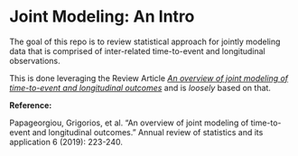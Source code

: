 
<!-- README.md is generated from README.Rmd. Please edit that file -->

# Joint Modeling: An Intro

<!-- badges: start -->
<!-- badges: end -->

The goal of this repo is to review statistical approach for jointly
modeling data that is comprised of inter-related time-to-event and
longitudinal observations.

This is done leveraging the Review Article [*An overview of joint
modeling of time-to-event and longitudinal
outcomes*](https://www.annualreviews.org/doi/abs/10.1146/annurev-statistics-030718-105048)
and is *loosely* based on that.

**Reference:**

Papageorgiou, Grigorios, et al. “An overview of joint modeling of
time-to-event and longitudinal outcomes.” Annual review of statistics
and its application 6 (2019): 223-240.
